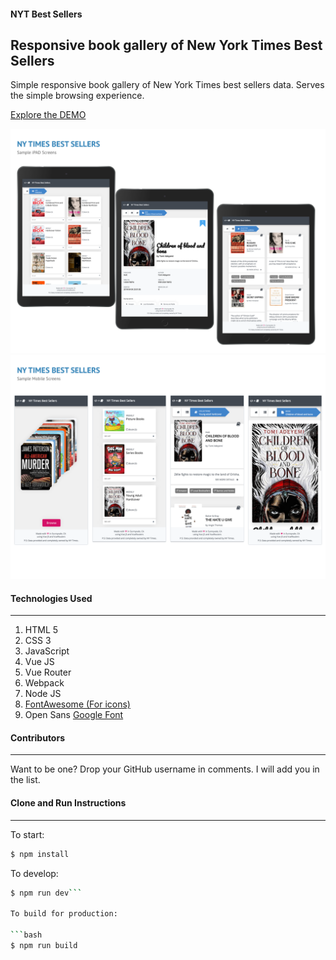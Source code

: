 #### NYT Best Sellers
## Responsive book gallery of New York Times Best Sellers
Simple responsive book gallery of New York Times best sellers data. Serves the simple browsing experience.

[Explore the DEMO]()

![iPad Screenshot](/assets/iPad_Screens.png)
![Mobile Screenshot](/assets/Mobile_Screens.png)

#### Technologies Used
---
1. HTML 5
2. CSS 3
3. JavaScript
4. Vue JS
5. Vue Router
6. Webpack
7. Node JS
8. <a href="https://fontawesome.com/" target="_blank">FontAwesome (For icons)</a>
9. Open Sans [Google Font](https://fonts.google.com/specimen/Open+Sans?selection.family=Open+Sans)

#### Contributors
---
Want to be one? Drop your GitHub username in comments. I will add you in the list.

#### Clone and Run Instructions
---
To start:

```bash
$ npm install
```

To develop:

```bash
$ npm run dev```

To build for production:

```bash
$ npm run build
```